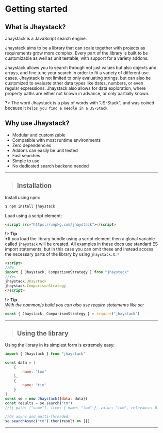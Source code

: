 # Getting started

## What is Jhaystack?
Jhaystack is a JavaScript search engine.

Jhaystack aims to be a library that can scale together with projects as requirements grow more complex. Every part of the library is built to be customizable as well as unit testable, with support for a variety addons. 

Jhaystack allows you to search through not just values but also objects and arrays, and fine tune your search in order to fit a variety of different use cases. Jhaystack is not limited to only evaluating strings, but can also be customized to evaluate other data types like dates, numbers, or even regular expressions. Jhaystack also allows for data exploration, where property paths are either not known in advance, or only partially known.

?> The word Jhaystack is a play of words with "JS-Stack", and was coined because it `helps you find a needle in a JS-Stack`.

## Why use Jhaystack?
- Modular and customizable
- Compatible with most runtime environments
- Zero dependencies
- Addons can easily be unit tested
- Fast searches
- Simple to use
- No dedicated search backend needed
  
---

> ## Installation

Install using npm:

```bash
$ npm install jhaystack
```

Load using a script element:
```html
<script src="https://unpkg.com/jhaystack"></script>
```

!> **Tip**  
*If you load the library bundle using a script element then a global variable called `jhaystack` will be created. All examples in these docs use standard ES import statements, but in this case you can omit these and instead access the necessary parts of the library by using `jhaystack.X.*`

```html
<script>
//No
import { Jhaystack, ComparisonStrategy } from "jhaystack"
//Yes
jhaystack.Jhaystack
jhaystack.ComparisonStrategy
</script>
```

!> **Tip**  
*With the commonjs build you can also use require statements like so:*
```javascript
const { Jhaystack, ComparisonStrategy } = require("jhaystack")
```

---

> ## Using the library

Using the library in its simplest form is extremely easy:

```javascript
import { Jhaystack } from "jhaystack"

const data = [
    {
        name: "tom"
    },
    {
        name: "tim"
    }
]
const se = new Jhaystack({data: data})
const results = se.search("tm")
//[{ path: ["name"], item: { name: "tom" }, value: "tom", relevance: 0.49999999, score: 0.49999999}, { path: ["name"], item: { name: "tim" }, value: "tim", relevance: 0.49999999, score: 0.49999999 }]

//Or async and multi-threaded:
se.searchAsync("tm").then(result => {})
```

---
